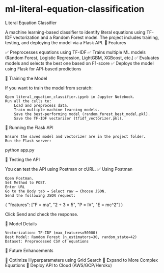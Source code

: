 # ml-literal-equation-classification

Literal Equation Classifier

A machine learning-based classifier to identify literal equations using TF-IDF vectorization and a Random Forest model. The project includes training, testing, and deploying the model via a Flask API.
📌 Features

✅ Preprocesses equations using TF-IDF
✅ Trains multiple ML models (Random Forest, Logistic Regression, LightGBM, XGBoost, etc.)
✅ Evaluates models and selects the best one based on F1-score
✅ Deploys the model using Flask for API-based predictions

📌 Training the Model

If you want to train the model from scratch:

    Open literal_equation_classifier.ipynb in Jupyter Notebook.
    Run all the cells to:
        Load and preprocess data.
        Train multiple machine learning models.
        Save the best-performing model (random_forest_best_model.pkl).
        Save the TF-IDF vectorizer (tfidf_vectorizer.pkl).

📌 Running the Flask API

    Ensure the saved model and vectorizer are in the project folder.
    Run the Flask server:

python app.py

📌 Testing the API

You can test the API using Postman or cURL.
✅ Using Postman

    Open Postman.
    Set Method to POST.
    Enter URL
    Go to the Body tab → Select raw → Choose JSON.
    Send the following JSON request:

{
    "features": ["F = ma", "2 + 3 = 5", "P = IV", "E = mc^2"]
}

Click Send and check the response.

📌 Model Details

    Vectorization: TF-IDF (max_features=50000)
    Best Model: Random Forest (n_estimators=30, random_state=42)
    Dataset: Preprocessed CSV of equations

📌 Future Enhancements

🚀 Optimize Hyperparameters using Grid Search
🚀 Expand to More Complex Equations
🚀 Deploy API to Cloud (AWS/GCP/Heroku)